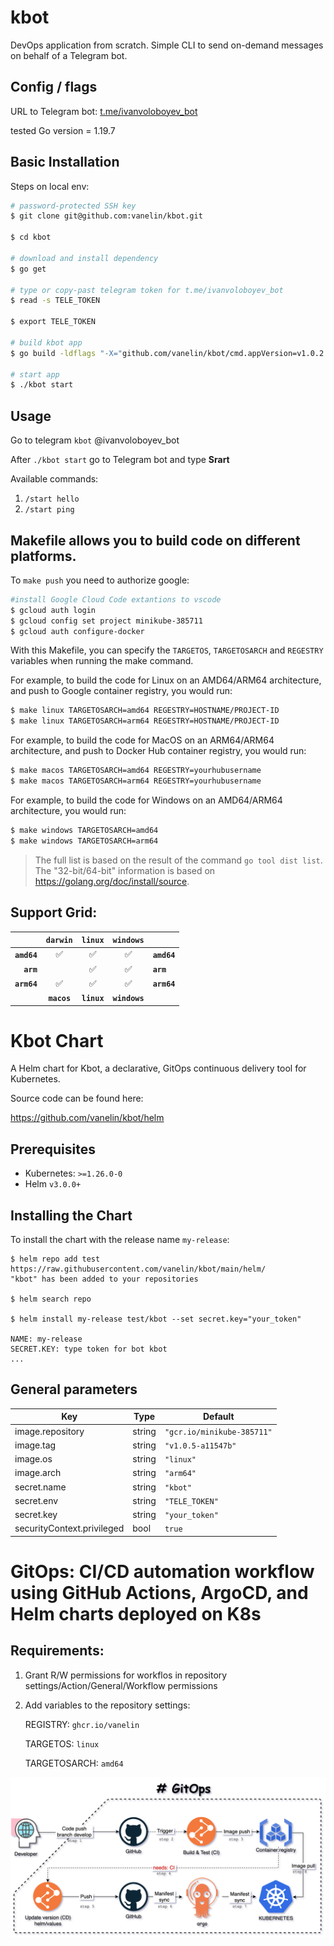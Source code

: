 # kbot

DevOps application from scratch.
Simple CLI to send on-demand messages on behalf of a Telegram bot.

## Config / flags

URL to Telegram bot: [t.me/ivanvoloboyev_bot](https://t.me/ivanvoloboyev_bot) 

tested Go version = 1.19.7 

## Basic Installation
Steps on local env:
```bash
# password-protected SSH key
$ git clone git@github.com:vanelin/kbot.git 

$ cd kbot

# download and install dependency
$ go get

# type or copy-past telegram token for t.me/ivanvoloboyev_bot
$ read -s TELE_TOKEN

$ export TELE_TOKEN

# build kbot app
$ go build -ldflags "-X="github.com/vanelin/kbot/cmd.appVersion=v1.0.2

# start app
$ ./kbot start
```
## Usage
Go to telegram `kbot` @ivanvoloboyev_bot

After `./kbot start` go to Telegram bot and type **Srart**

Available commands:

1. `/start hello`
2. `/start ping`

## Makefile allows you to build code on different platforms. 

To `make push` you need to authorize google:

```bash
#install Google Cloud Code extantions to vscode
$ gcloud auth login
$ gcloud config set project minikube-385711
$ gcloud auth configure-docker
```

With this Makefile, you can specify the `TARGETOS`, `TARGETOSARCH` and `REGESTRY` variables when running the make command. 

For example, to build the code for Linux on an AMD64/ARM64 architecture, and push to Google container registry, you would run:
```bash
$ make linux TARGETOSARCH=amd64 REGESTRY=HOSTNAME/PROJECT-ID
$ make linux TARGETOSARCH=arm64 REGESTRY=HOSTNAME/PROJECT-ID

```
For example, to build the code for MacOS on an ARM64/ARM64 architecture, and push to Docker Hub container registry, you would run:
```bash
$ make macos TARGETOSARCH=amd64 REGESTRY=yourhubusername
$ make macos TARGETOSARCH=arm64 REGESTRY=yourhubusername
```

For example, to build the code for Windows on an AMD64/ARM64 architecture, you would run:
```bash
$ make windows TARGETOSARCH=amd64
$ make windows TARGETOSARCH=arm64
```

> The full list is based on the result of the command `go tool dist list`. The "32-bit/64-bit" information is based on https://golang.org/doc/install/source.

## Support Grid:

|                   | `darwin` |  `linux` | `windows` |                   |
| ----------------: | :------: |  :-----: | :-------: | :---------------- |
| **`amd64`**       |  ✅      | ✅       | ✅         | **`amd64`**      |
| **`arm`**         |          | ✅       | ✅         | **`arm`**        |
| **`arm64`**       | ✅       | ✅       | ✅         | **`arm64`**      |
|  |  **`macos`** | **`linux`** | **`windows`** |  |

# Kbot Chart
A Helm chart for Kbot, a declarative, GitOps continuous delivery tool for Kubernetes.

Source code can be found here:

https://github.com/vanelin/kbot/helm

## Prerequisites
- Kubernetes: `>=1.26.0-0`
- Helm `v3.0.0+`

## Installing the Chart

To install the chart with the release name `my-release`:

```console
$ helm repo add test https://raw.githubusercontent.com/vanelin/kbot/main/helm/
"kbot" has been added to your repositories

$ helm search repo

$ helm install my-release test/kbot --set secret.key="your_token"

NAME: my-release
SECRET.KEY: type token for bot kbot
...
```
## General parameters

| Key | Type | Default |
|-----|------|---------|
| image.repository | string | `"gcr.io/minikube-385711"` |
| image.tag | string | `"v1.0.5-a11547b"` |
| image.os  | string | `"linux"` |
| image.arch  | string | `"arm64"` | 
| secret.name  | string | `"kbot"` |
| secret.env  | string | `"TELE_TOKEN"` |
| secret.key  | string | `"your_token"` |
| securityContext.privileged | bool | `true` |

# GitOps: CI/CD automation workflow using GitHub Actions, ArgoCD, and Helm charts deployed on K8s
## Requirements:
1. Grant R/W permissions for workflos in repository settings/Action/General/Workflow permissions
2. Add variables to the repository settings:

    REGISTRY: `ghcr.io/vanelin`

    TARGETOS: `linux`

    TARGETOSARCH: `amd64`

![GitOps workflow](images/GitOps.png)
